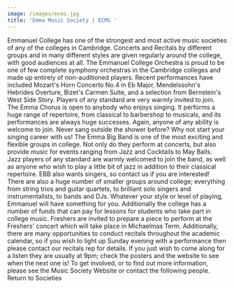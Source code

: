 ```yaml
---
image: /images/ecms.jpg
title: 'Emma Music Society | ECMS '
---
```


Emmanuel College has one of the strongest and most active music societies of any of the colleges in Cambridge. Concerts and Recitals by different groups and in many different styles are given regularly around the college, with good audiences at all.
The Emmanuel College Orchestra is proud to be one of few complete symphony orchestras in the Cambridge colleges and made up entirely of non-auditioned players. Recent performances have included Mozart's Horn Concerto No.4 in Eb Major, Mendelssohn's Hebrides Overture, Bizet's Carmen Suite, and a selection from Bernstein's West Side Story. Players of any standard are very warmly invited to join.
The Emma Chorus is open to anybody who enjoys singing. It performs a huge range of repertoire, from classical to barbershop to musicals, and its performances are always huge successes. Again, anyone of any ability is welcome to join. Never sang outside the shower before? Why not start your singing career with us!
The Emma Big Band is one of the most exciting and flexible groups in college. Not only do they perform at concerts, but also provide music for events ranging from Jazz and Cocktails to May Balls. Jazz players of any standard are warmly welcomed to join the band, as well as anyone who wish to play a little bit of jazz in addition to their classical repertoire. EBB also wants singers, so contact us if you are interested!
There are also a huge number of smaller groups around college; everything from string trios and guitar quartets, to brilliant solo singers and instrumentalists, to bands and DJs. Whatever your style or level of playing, Emmanuel will have something for you. Additionally the college has a number of funds that can pay for lessons for students who take part in college music.
Freshers are invited to prepare a piece to perform at the Freshers' concert which will take place in Michaelmas Term. Additionally, there are many opportunities to conduct recitals throughout the academic calendar, so if you wish to light up Sunday evening with a performance then please contact our recitals rep for details. If you just wish to come along for a listen they are usually at 9pm; check the posters and the website to see when the next one is!
To get involved, or to find out more information, please see the Music Society Website or contact the following people.
Return to Societies